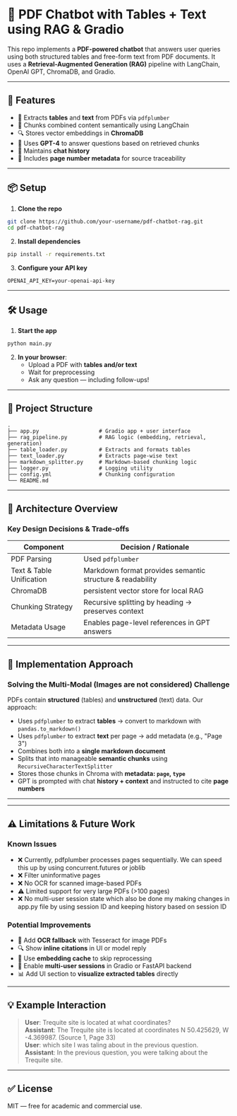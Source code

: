 # 🧠 PDF Chatbot with Tables + Text using RAG & Gradio

This repo implements a **PDF-powered chatbot** that answers user queries using both structured tables and free-form text from PDF documents. It uses a **Retrieval-Augmented Generation (RAG)** pipeline with LangChain, OpenAI GPT, ChromaDB, and Gradio.

---

## 🚀 Features

- 📄 Extracts **tables** and **text** from PDFs via `pdfplumber`
- 🧩 Chunks combined content semantically using LangChain
- 🔍 Stores vector embeddings in **ChromaDB**
- 💬 Uses **GPT-4** to answer questions based on retrieved chunks
- 🧠 Maintains **chat history**
- 📑 Includes **page number metadata** for source traceability

---

## 📦 Setup

1. **Clone the repo**

```bash
git clone https://github.com/your-username/pdf-chatbot-rag.git
cd pdf-chatbot-rag
```

2. **Install dependencies**

```bash
pip install -r requirements.txt
```

3. **Configure your API key**



```
OPENAI_API_KEY=your-openai-api-key
```

---

## 🛠️ Usage

1. **Start the app**

```bash
python main.py
```

2. **In your browser**:
   - Upload a PDF with **tables and/or text**
   - Wait for preprocessing
   - Ask any question — including follow-ups!

---

## 📁 Project Structure

```
.
├── app.py                   # Gradio app + user interface
├── rag_pipeline.py          # RAG logic (embedding, retrieval, generation)
├── table_loader.py          # Extracts and formats tables
├── text_loader.py           # Extracts page-wise text
├── markdown_splitter.py     # Markdown-based chunking logic
├── logger.py                # Logging utility
├── config.yml               # Chunking configuration
└── README.md
```

---

## 🧱 Architecture Overview

### Key Design Decisions & Trade-offs

| Component                     | Decision / Rationale                                      |
|------------------------------|------------------------------------------------------------|
| PDF Parsing                  | Used `pdfplumber`                                          |
| Text & Table Unification     | Markdown format provides semantic structure & readability  |
| ChromaDB                     | persistent vector store for local RAG                      |       
| Chunking Strategy            | Recursive splitting by heading → preserves context         |
| Metadata Usage               | Enables page-level references in GPT answers               |

---

## 🧩 Implementation Approach

### Solving the Multi-Modal (Images are not considered) Challenge

PDFs contain **structured** (tables) and **unstructured** (text) data. Our approach:

- Uses `pdfplumber` to extract **tables** → convert to markdown with `pandas.to_markdown()`
- Uses `pdfplumber` to extract **text** per page → add metadata (e.g., "Page 3")
- Combines both into a **single markdown document**
- Splits that into manageable **semantic chunks** using `RecursiveCharacterTextSplitter`
- Stores those chunks in Chroma with **metadata: `page`, `type`**
- GPT is prompted with chat **history + context** and instructed to cite **page numbers**

---


---

## ⚠️ Limitations & Future Work

### Known Issues

- ❌ Currently, pdfplumber processes pages sequentially. We can speed this up by using concurrent.futures or joblib
- ❌ Filter uninformative pages
- ❌ No OCR for scanned image-based PDFs
- ⚠️ Limited support for very large PDFs (>100 pages)
- ❌ No multi-user session state which also be done my making changes in app.py file by using session ID and keeping history based on session ID 

### Potential Improvements

- 🔄 Add **OCR fallback** with Tesseract for image PDFs
- 🔍 Show **inline citations** in UI or model reply
- 💾 Use **embedding cache** to skip reprocessing
- 👥 Enable **multi-user sessions** in Gradio or FastAPI backend
- 📊 Add UI section to **visualize extracted tables** directly

---

## 💡 Example Interaction

> **User**: Trequite site is located at what coordinates?  
> **Assistant**: The Trequite site is located at coordinates N 50.425629, W -4.369987. (Source 1, Page 33)  
> **User**: which site I was taling about in the previous question.
> **Assistant**: In the previous question, you were talking about the Trequite site.

---

## ✅ License

MIT — free for academic and commercial use.
